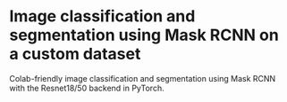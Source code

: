 # Image classification and segmentation using Mask RCNN on a custom dataset
Colab-friendly image classification and segmentation using Mask RCNN with the Resnet18/50 backend in PyTorch.
